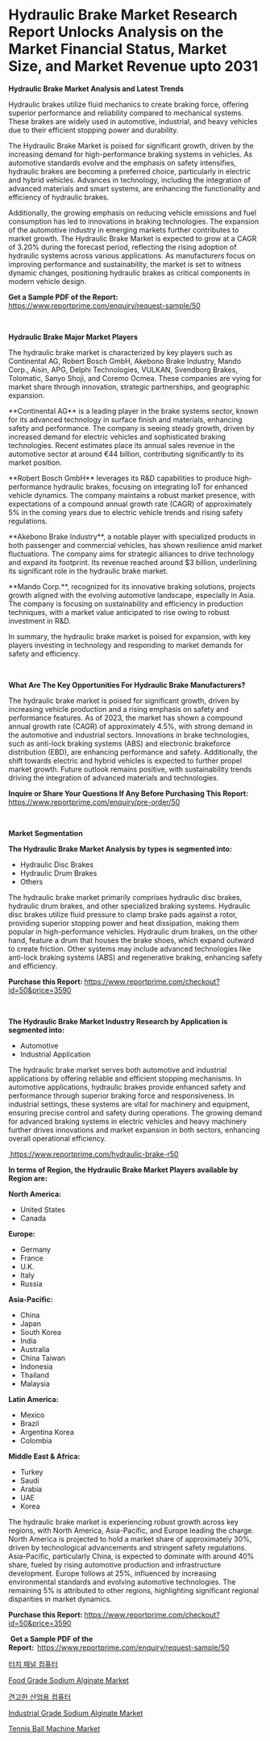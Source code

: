 <p><h1>Hydraulic Brake Market Research Report Unlocks Analysis on the Market Financial Status, Market Size, and Market Revenue upto 2031</h1></p><p><strong>Hydraulic Brake Market Analysis and Latest Trends</strong></p>
<p><p>Hydraulic brakes utilize fluid mechanics to create braking force, offering superior performance and reliability compared to mechanical systems. These brakes are widely used in automotive, industrial, and heavy vehicles due to their efficient stopping power and durability.</p><p>The Hydraulic Brake Market is poised for significant growth, driven by the increasing demand for high-performance braking systems in vehicles. As automotive standards evolve and the emphasis on safety intensifies, hydraulic brakes are becoming a preferred choice, particularly in electric and hybrid vehicles. Advances in technology, including the integration of advanced materials and smart systems, are enhancing the functionality and efficiency of hydraulic brakes.</p><p>Additionally, the growing emphasis on reducing vehicle emissions and fuel consumption has led to innovations in braking technologies. The expansion of the automotive industry in emerging markets further contributes to market growth. The Hydraulic Brake Market is expected to grow at a CAGR of 3.20% during the forecast period, reflecting the rising adoption of hydraulic systems across various applications. As manufacturers focus on improving performance and sustainability, the market is set to witness dynamic changes, positioning hydraulic brakes as critical components in modern vehicle design.</p></p>
<p><strong>Get a Sample PDF of the Report:&nbsp;</strong> <a href="https://www.reportprime.com/enquiry/request-sample/50">https://www.reportprime.com/enquiry/request-sample/50</a></p>
<p>&nbsp;</p>
<p><strong>Hydraulic Brake Major Market Players</strong></p>
<p><p>The hydraulic brake market is characterized by key players such as Continental AG, Robert Bosch GmbH, Akebono Brake Industry, Mando Corp., Aisin, APG, Delphi Technologies, VULKAN, Svendborg Brakes, Tolomatic, Sanyo Shoji, and Coremo Ocmea. These companies are vying for market share through innovation, strategic partnerships, and geographic expansion.</p><p>**Continental AG** is a leading player in the brake systems sector, known for its advanced technology in surface finish and materials, enhancing safety and performance. The company is seeing steady growth, driven by increased demand for electric vehicles and sophisticated braking technologies. Recent estimates place its annual sales revenue in the automotive sector at around €44 billion, contributing significantly to its market position.</p><p>**Robert Bosch GmbH** leverages its R&D capabilities to produce high-performance hydraulic brakes, focusing on integrating IoT for enhanced vehicle dynamics. The company maintains a robust market presence, with expectations of a compound annual growth rate (CAGR) of approximately 5% in the coming years due to electric vehicle trends and rising safety regulations.</p><p>**Akebono Brake Industry**, a notable player with specialized products in both passenger and commercial vehicles, has shown resilience amid market fluctuations. The company aims for strategic alliances to drive technology and expand its footprint. Its revenue reached around $3 billion, underlining its significant role in the hydraulic brake market.</p><p>**Mando Corp.**, recognized for its innovative braking solutions, projects growth aligned with the evolving automotive landscape, especially in Asia. The company is focusing on sustainability and efficiency in production techniques, with a market value anticipated to rise owing to robust investment in R&D.</p><p>In summary, the hydraulic brake market is poised for expansion, with key players investing in technology and responding to market demands for safety and efficiency.</p></p>
<p>&nbsp;</p>
<p><strong>What Are The Key Opportunities For Hydraulic Brake Manufacturers?</strong></p>
<p><p>The hydraulic brake market is poised for significant growth, driven by increasing vehicle production and a rising emphasis on safety and performance features. As of 2023, the market has shown a compound annual growth rate (CAGR) of approximately 4.5%, with strong demand in the automotive and industrial sectors. Innovations in brake technologies, such as anti-lock braking systems (ABS) and electronic brakeforce distribution (EBD), are enhancing performance and safety. Additionally, the shift towards electric and hybrid vehicles is expected to further propel market growth. Future outlook remains positive, with sustainability trends driving the integration of advanced materials and technologies.</p></p>
<p><strong>Inquire or Share Your Questions If Any Before Purchasing This Report:</strong> <a href="https://www.reportprime.com/enquiry/pre-order/50">https://www.reportprime.com/enquiry/pre-order/50</a></p>
<p>&nbsp;</p>
<p><strong>Market Segmentation</strong></p>
<p><strong>The Hydraulic Brake Market Analysis by types is segmented into:</strong></p>
<p><ul><li>Hydraulic Disc Brakes</li><li>Hydraulic Drum Brakes</li><li>Others</li></ul></p>
<p><p>The hydraulic brake market primarily comprises hydraulic disc brakes, hydraulic drum brakes, and other specialized braking systems. Hydraulic disc brakes utilize fluid pressure to clamp brake pads against a rotor, providing superior stopping power and heat dissipation, making them popular in high-performance vehicles. Hydraulic drum brakes, on the other hand, feature a drum that houses the brake shoes, which expand outward to create friction. Other systems may include advanced technologies like anti-lock braking systems (ABS) and regenerative braking, enhancing safety and efficiency.</p></p>
<p><strong>Purchase this Report:&nbsp;</strong><a href="https://www.reportprime.com/checkout?id=50&price=3590">https://www.reportprime.com/checkout?id=50&price=3590</a></p>
<p>&nbsp;</p>
<p><strong>The Hydraulic Brake Market Industry Research by Application is segmented into:</strong></p>
<p><ul><li>Automotive</li><li>Industrial Application</li></ul></p>
<p><p>The hydraulic brake market serves both automotive and industrial applications by offering reliable and efficient stopping mechanisms. In automotive applications, hydraulic brakes provide enhanced safety and performance through superior braking force and responsiveness. In industrial settings, these systems are vital for machinery and equipment, ensuring precise control and safety during operations. The growing demand for advanced braking systems in electric vehicles and heavy machinery further drives innovations and market expansion in both sectors, enhancing overall operational efficiency.</p></p>
<p><a href="https://www.reportprime.com/hydraulic-brake-r50">&nbsp;https://www.reportprime.com/hydraulic-brake-r50</a></p>
<p><strong>In terms of Region, the Hydraulic Brake Market Players available by Region are:</strong></p>
<p>
    <p> <strong> North America: </strong>
        <ul>
            <li>United States</li>
            <li>Canada</li>
        </ul>
        </p> 
    <p> <strong> Europe: </strong>
        <ul>
            <li>Germany</li>
            <li>France</li>
            <li>U.K.</li>
            <li>Italy</li>
            <li>Russia</li>
        </ul>
        </p> 
    <p> <strong> Asia-Pacific: </strong>
        <ul>
            <li>China</li>
            <li>Japan</li>
            <li>South Korea</li>
            <li>India</li>
            <li>Australia</li>
            <li>China Taiwan</li>
            <li>Indonesia</li>
            <li>Thailand</li>
            <li>Malaysia</li>
        </ul>
        </p> 
    <p> <strong> Latin America: </strong>
        <ul>
            <li>Mexico</li>
            <li>Brazil</li>
            <li>Argentina Korea</li>
            <li>Colombia</li>
        </ul>
        </p> 
    <p> <strong> Middle East & Africa: </strong>
        <ul>
            <li>Turkey</li>
            <li>Saudi</li>
            <li>Arabia</li>
            <li>UAE</li>
            <li>Korea</li>
        </ul>
    </p>
    </p>
<p><p>The hydraulic brake market is experiencing robust growth across key regions, with North America, Asia-Pacific, and Europe leading the charge. North America is projected to hold a market share of approximately 30%, driven by technological advancements and stringent safety regulations. Asia-Pacific, particularly China, is expected to dominate with around 40% share, fueled by rising automotive production and infrastructure development. Europe follows at 25%, influenced by increasing environmental standards and evolving automotive technologies. The remaining 5% is attributed to other regions, highlighting significant regional disparities in market dynamics.</p></p>
<p><strong>Purchase this Report: </strong><a href="https://www.reportprime.com/checkout?id=50&price=3590">https://www.reportprime.com/checkout?id=50&price=3590</a></p>
<p>&nbsp;<strong>Get a Sample PDF of the Report:&nbsp;&nbsp;</strong><a href="https://www.reportprime.com/enquiry/request-sample/50">https://www.reportprime.com/enquiry/request-sample/50</a></p>
<p><strong></strong></p>
<p><p><a href="https://medium.com/@nazminrahman651/%EA%B8%80%EB%A1%9C%EB%B2%8C-%ED%84%B0%EC%B9%98-%ED%8C%A8%EB%84%90-%EC%BB%B4%ED%93%A8%ED%84%B0-%EC%8B%9C%EC%9E%A5-%EB%8F%99%ED%96%A5-%EB%B0%8F-%ED%98%81%EC%8B%A0-%EB%AF%B8%EB%9E%98-%EC%A7%80%ED%96%A5%EC%A0%81-%EB%B6%84%EC%84%9D-2024-2031-973418aaec48">터치 패널 컴퓨터</a></p><p><a href="https://issuu.com/reportprime-2/docs/food-grade-sodium-alginate-market-s_3de8ec0d8f2f2a">Food Grade Sodium Alginate Market</a></p><p><a href="https://medium.com/@nazminrahman651/2024-2031%EB%85%84-%EA%B8%80%EB%A1%9C%EB%B2%8C-%EB%82%B4%EA%B5%AC%EC%84%B1-%EC%82%B0%EC%97%85-%EC%BB%B4%ED%93%A8%ED%84%B0-%EC%8B%9C%EC%9E%A5%EC%97%90-%EB%8C%80%ED%95%9C-%EC%A0%84%EB%9E%B5%EC%A0%81-%EC%8B%9C%EC%9E%A5-%ED%86%B5%EC%B0%B0%EB%A0%A5-4175676995d9">견고한 산업용 컴퓨터</a></p><p><a href="https://issuu.com/reportprime-2/docs/industrial-grade-sodium-alginate-ma_cdaa7647737490">Industrial Grade Sodium Alginate Market</a></p><p><a href="https://medium.com/@mayrussel2007/global-market-pulse-trends-and-growth-analysis-in-tennis-ball-machine-market-forecasted-for-period-5c43a3e114ee">Tennis Ball Machine Market</a></p></p>